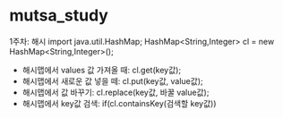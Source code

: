# mutsa_study


1주차: 해시
import java.util.HashMap;
HashMap<String,Integer> cl = new HashMap<String,Integer>();
- 해시맵에서 values 값 가져올 때: cl.get(key값);
- 해시맵에서 새로운 값 넣을 떼: cl.put(key값, value값);
- 해시맵에서 값 바꾸기: cl.replace(key값, 바꿀 value값);
- 해시맵에서 key값 검색: if(cl.containsKey(검색할 key값))
